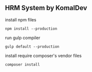 HRM System by KomalDev
---

install npm files
```
npm install --production
```

run gulp compiler
```
gulp default --production
```

install require composer's vendor files
```
composer install
```